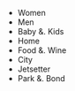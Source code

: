 *   Women
*   Men
*   Baby &. Kids
*   Home
*   Food &. Wine
*   City
*   Jetsetter
*   Park &. Bond